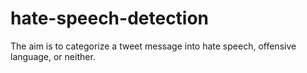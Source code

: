# hate-speech-detection
The aim is to categorize a tweet message into hate speech, offensive language, or neither.
